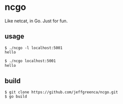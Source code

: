 # ncgo

Like netcat, in Go. Just for fun.

## usage
```
$ ./ncgo -l localhost:5001
hello
```

```bash
$ ./ncgo localhost:5001
hello
```

## build

```
$ git clone https://github.com/jeffgreenca/ncgo.git
$ go build
```

